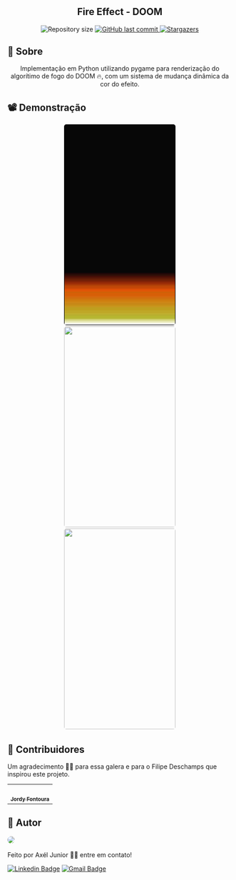 # 

<h2 align="center">Fire Effect - DOOM</h2>

<p align="center">

  <img alt="Repository size" src="https://img.shields.io/github/repo-size/axeljunior/DOOM-FireEffect">
  
  <a href="https://github.com/axeljunior/Snake-game/commits/master">
    <img alt="GitHub last commit" src="https://img.shields.io/github/last-commit/axeljunior/DOOM-FireEffect">
  </a>
 
   <a href="https://github.com/axeljunior/DOOM-FireEffect">
    <img alt="Stargazers" src="https://img.shields.io/github/stars/axeljunior/DOOM-FireEffect?style=social">
  </a>
 
</p>

<h2 id="Sobre">🔖 Sobre</h2>
<p align="center">Implementação em Python utilizando pygame para renderização do algorítimo de fogo do DOOM 🔥, com um sistema de mudança dinâmica da cor do efeito.</p>

<h2 id="Demonstrac-oes">📽 Demonstração</h2>
<p align="center">
  <kbd>
    <img width="250" style="border-radius: 5px" height="450" src="https://github.com/axeljunior/DOOM-FireEffect/blob/main/github%20assets/stage%201.png">
  </kbd>

  <kbd>
    <img width="250" style="border-radius: 5px" height="450" src="https://github.com/axeljunior/DOOM-FireEffect/blob/main/github%20assets/stage%202.gif">
  </kbd>

  <kbd>
    <img width="250" style="border-radius: 5px" height="450" src="https://github.com/axeljunior/DOOM-FireEffect/blob/main/github%20assets/stage%203.gif">
  </kbd>
</p>

<h2 id="Contribuidores">🤝 Contribuidores</h2>
<p> Um agradecimento 👏🏽 para essa galera e para o Filipe Deschamps que inspirou este projeto.</p>

<table>
  <tr>
    <td align="center"><a href="https://github.com/jordyfontoura"><img src="https://avatars.githubusercontent.com/u/52868800?v=4" width="90px;" alt=""/><br /><sub><b>Jordy Fontoura</b></sub></a><br /></td>
  </tr>
</table>

<h2 id="autor">👾 Autor</h2>

<img style="border-radius: 50%;" src="https://avatars.githubusercontent.com/u/57641489?v=4" width="100px;"/>

<p>Feito por Axél Junior 👋🏽 entre em contato!</p>

[![Linkedin Badge](https://img.shields.io/badge/-Axel-júnior?style=flat-square&logo=Linkedin&logoColor=white&link=https://www.linkedin.com/in/axel-júnior/)](https://www.linkedin.com/in/axel-júnior/) 
[![Gmail Badge](https://img.shields.io/badge/-alexandre_junior@id.uff.br-c14438?style=flat-square&logo=Gmail&logoColor=white&link=mailto:alexandre_junior@id.uff.br)](mailto:alexandre_junior@id.uff.br)
